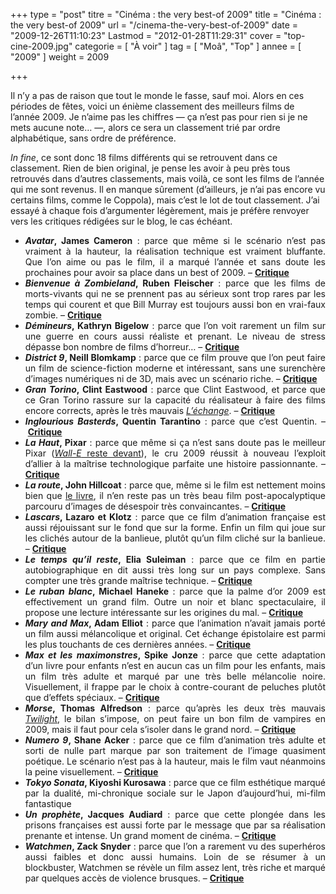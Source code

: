 +++
type = "post"
titre = "Cinéma : the very best-of 2009"
title = "Cinéma : the very best-of 2009"
url = "/cinema-the-very-best-of-2009"
date = "2009-12-26T11:10:23"
Lastmod = "2012-01-28T11:29:31"
cover = "top-cine-2009.jpg"
categorie = [ "À voir" ]
tag = [ "Moâ", "Top" ]
annee = [ "2009" ]
weight = 2009

+++

<p>Il n&rsquo;y a pas de raison que tout le monde le fasse, sauf moi. Alors en ces périodes de fêtes, voici un énième classement des meilleurs films de l&rsquo;année 2009. Je n&rsquo;aime pas les chiffres — ça n&rsquo;est pas pour rien si je ne mets aucune note&#8230; —, alors ce sera un classement trié par ordre alphabétique, sans ordre de préférence.</p>
<p><em>In fine</em>, ce sont donc 18 films différents qui se retrouvent dans ce classement. Rien de bien original, je pense les avoir à peu près tous retrouvés dans d&rsquo;autres classements, mais voilà, ce sont les films de l&rsquo;année qui me sont revenus. Il en manque sûrement (d&rsquo;ailleurs, je n&rsquo;ai pas encore vu certains films, comme le Coppola), mais c&rsquo;est le lot de tout classement. J&rsquo;ai essayé à chaque fois d&rsquo;argumenter légèrement, mais je préfère renvoyer vers les critiques rédigées sur le blog, le cas échéant.</p>
<ul>
<li style="text-align: justify;"><strong><em>Avatar</em>, James Cameron</strong> : parce que même si le scénario n&rsquo;est pas vraiment à la hauteur, la réalisation technique est vraiment bluffante. Que l&rsquo;on aime ou pas le film, il a marqué l&rsquo;année et sans doute les prochaines pour avoir sa place dans un best of 2009. – <strong><a href="http://voiretmanger.fr/?p=2248">Critique</a></strong></li>
<li style="text-align: justify;"><em><strong>Bienvenue à Zombieland</strong></em><strong>, Ruben Fleischer</strong> : parce que les films de morts-vivants qui ne se prennent pas au sérieux sont trop rares par les temps qui courent et que Bill Murray est toujours aussi bon en vrai-faux zombie. – <strong><a href="http://voiretmanger.fr/?p=2132">Critique</a></strong></li>
<li style="text-align: justify;"><strong><em>Démineurs</em>, Kathryn Bigelow</strong> : parce que l&rsquo;on voit rarement un film sur une guerre en cours aussi réaliste et prenant. Le niveau de stress dépasse bon nombre de films d&rsquo;horreur&#8230; – <strong><a href="http://voiretmanger.fr/?p=1898">Critique</a></strong></li>
<li style="text-align: justify;"><em><strong>District 9</strong></em><strong>, Neill Blomkamp</strong> : parce que ce film prouve que l&rsquo;on peut faire un film de science-fiction moderne et intéressant, sans une surenchère d&rsquo;images numériques ni de 3D, mais avec un scénario riche. – <strong><a href="http://voiretmanger.fr/?p=1852">Critique</a></strong></li>
<li style="text-align: justify;"><em><strong>Gran Torino</strong></em><strong>, Clint Eastwood</strong> : parce que Clint Eastwood, et parce que ce Gran Torino rassure sur la capacité du réalisateur à faire des films encore corrects, après le très mauvais <em><a href="http://voiretmanger.fr/2008/12/19/lechange-meme-les-grands-peuvent-se-planter/">L&rsquo;échange</a></em>. – <strong><a href="http://voiretmanger.fr/?p=1243">Critique</a></strong></li>
<li style="text-align: justify;"><strong><em>Inglourious Basterds</em>, Quentin Tarantino</strong> : parce que c&rsquo;est Quentin. – <a href="http://voiretmanger.fr/?p=1718"><strong>Critique</strong></a></li>
<li style="text-align: justify;"><strong><em>La Haut</em>, Pixar</strong> : parce que même si ça n&rsquo;est sans doute pas le meilleur Pixar (<a href="http://voiretmanger.fr/2008/09/07/wall-e-dernier-bijou-des-studios-pixar/"><em>Wall-E</em> reste devant</a>), le cru 2009 réussit à nouveau l&rsquo;exploit d&rsquo;allier à la maîtrise technologique parfaite une histoire passionnante. – <a href="http://nicolasfurno.com/wordpress/?p=1706"><strong>Critique</strong></a></li>
<li style="text-align: justify;"><em><strong>La route</strong></em><strong>, John Hillcoat</strong> : parce que, même si le film est nettement moins bien que <a href="http://voiretmanger.fr/?p=1348">le livre</a>, il n&rsquo;en reste pas un très beau film post-apocalyptique parcouru d&rsquo;images de désespoir très convaincantes. – <a href="http://voiretmanger.fr/?p=2184"><strong>Critique</strong></a></li>
<li style="text-align: justify;"><em><strong>Lascars</strong></em><strong>, Lazaro et Klotz</strong> : parce que ce film d&rsquo;animation française est aussi réjouissant sur le fond que sur la forme. Enfin un film qui joue sur les clichés autour de la banlieue, plutôt qu&rsquo;un film cliché sur la banlieue. – <a href="http://voiretmanger.fr/?p=1575"><strong>Critique</strong></a></li>
<li style="text-align: justify;"><strong><em>Le temps qu&rsquo;il reste</em>, Elia Suleiman</strong> : parce que ce film en partie autobiographique en dit aussi très long sur un pays complexe. Sans compter une très grande maîtrise technique. – <a href="http://voiretmanger.fr/?p=1792"><strong>Critique</strong></a></li>
<li style="text-align: justify;"><strong><em>Le ruban blanc</em>, Michael Haneke</strong> : parce que la palme d&rsquo;or 2009 est effectivement un grand film. Outre un noir et blanc spectaculaire, il propose une lecture intéressante sur les origines du mal. – <a href="http://voiretmanger.fr/?p=1575"><strong>Critique</strong></a></li>
<li style="text-align: justify;"><strong><em>Mary and Max</em>, Adam Elliot</strong> : parce que l&rsquo;animation n&rsquo;avait jamais porté un film aussi mélancolique et original. Cet échange épistolaire est parmi les plus touchants de ces dernières années. – <a href="http://voiretmanger.fr/?p=1952"><strong>Critique</strong></a></li>
<li style="text-align: justify;"><strong><em>Max et les maximonstres</em>, Spike Jonze</strong> : parce que cette adaptation d&rsquo;un livre pour enfants n&rsquo;est en aucun cas un film pour les enfants, mais un film très adulte et marqué par une très belle mélancolie noire. Visuellement, il frappe par le choix à contre-courant de peluches plutôt que d&rsquo;effets spéciaux. – <a href="http://voiretmanger.fr/?p=2258"><strong>Critique</strong></a></li>
<li style="text-align: justify;"><strong><em>Morse</em>, Thomas Alfredson</strong> : parce qu&rsquo;après les deux très mauvais <a href="http://voiretmanger.fr/tags/Twilight"><em>Twilight</em></a>, le bilan s&rsquo;impose, on peut faire un bon film de vampires en 2009, mais il faut pour cela s&rsquo;isoler dans le grand nord. – <a href="http://voiretmanger.fr/?p=1272"><strong>Critique</strong></a></li>
<li style="text-align: justify;"><strong><em>Numero 9</em>, Shane Acker</strong> : parce que ce film d&rsquo;animation très adulte et sorti de nulle part marque par son traitement de l&rsquo;image quasiment poétique. Le scénario n&rsquo;est pas à la hauteur, mais le film vaut néanmoins la peine visuellement. – <a href="http://voiretmanger.fr/?p=1808"><strong>Critique</strong></a></li>
<li style="text-align: justify;"><strong><em>Tokyo Sonata</em>, Kiyoshi Kurosawa</strong> : parce que ce film esthétique marqué par la dualité, mi-chronique sociale sur le Japon d&rsquo;aujourd&rsquo;hui, mi-film fantastique</li>
<li style="text-align: justify;"><em><strong>Un prophète</strong></em><strong>, Jacques Audiard</strong> : parce que cette plongée dans les prisons françaises est aussi forte par le message que par sa réalisation prenante et intense. Un grand moment de cinéma. – <a href="http://voiretmanger.fr/?p=1728"><strong>Critique</strong></a></li>
<li style="text-align: justify;"><em><strong>Watchmen</strong></em><strong>, Zack Snyder</strong> : parce que l&rsquo;on a rarement vu des superhéros aussi faibles et donc aussi humains. Loin de se résumer à un blockbuster, Watchmen se révèle un film assez lent, très riche et marqué par quelques accès de violence brusques. &#8211; <strong><a href="http://voiretmanger.fr/2009/03/05/watchmen-zack-snyder/">Critique </a></strong></li>
</ul>

